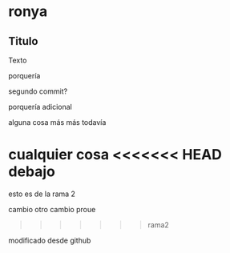 # ronya

## Titulo 
Texto

porquería

segundo commit?

porquería adicional

alguna cosa más
más todavía


cualquier cosa 
<<<<<<< HEAD
debajo
=======

esto es de la rama 2

cambio
otro cambio 
proue
>>>>>>> rama2


 modificado desde github
